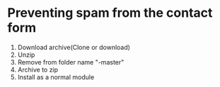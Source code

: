 # Preventing spam from the contact form

1. Download archive(Clone or download)
2. Unzip
3. Remove from folder name "-master"
4. Archive to zip
5. Install as a normal module
